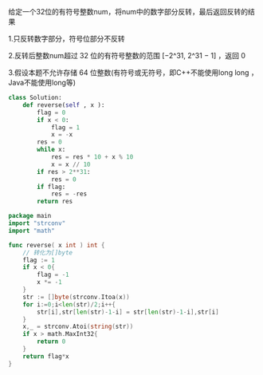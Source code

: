 给定一个32位的有符号整数num，将num中的数字部分反转，最后返回反转的结果  

1.只反转数字部分，符号位部分不反转  

2.反转后整数num超过 32 位的有符号整数的范围 [−2^31, 2^31 − 1] ，返回 0  

3.假设本题不允许存储 64 位整数(有符号或无符号，即C++不能使用long long ，Java不能使用long等)  

```python
class Solution:
    def reverse(self , x ):
        flag = 0
        if x < 0:
            flag = 1
            x = -x
        res = 0
        while x:
            res = res * 10 + x % 10
            x = x // 10
        if res > 2**31:
            res = 0
        if flag:
            res = -res
        return res
```

```go
package main
import "strconv"
import "math"

func reverse( x int ) int {
    // 转化为[]byte
    flag := 1
    if x < 0{
        flag = -1
        x *= -1
    }
    str := []byte(strconv.Itoa(x))
    for i:=0;i<len(str)/2;i++{
        str[i],str[len(str)-1-i] = str[len(str)-1-i],str[i]
    }
    x,_ = strconv.Atoi(string(str))
    if x > math.MaxInt32{
        return 0
    }
    return flag*x
}
```


